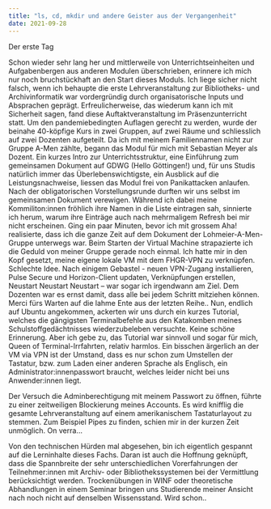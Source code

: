 ```yaml
---
title: "ls, cd, mkdir und andere Geister aus der Vergangenheit"
date: 2021-09-28
---
```


Der erste Tag

Schon wieder sehr lang her und mittlerweile von Unterrichtseinheiten und Aufgabenbergen aus anderen Modulen überschrieben, erinnere ich mich nur noch bruchstückhaft an den Start dieses Moduls. Ich liege sicher nicht falsch, wenn ich behaupte die erste Lehrveranstaltung zur Bibliotheks- und Archivinformatik war vordergründig durch organisatorische Inputs und Absprachen geprägt. Erfreulicherweise, das wiederum kann ich mit Sicherheit sagen, fand diese Auftaktveranstaltung im Präsenzunterricht statt.
Um den pandemiebedingten Auflagen gerecht zu werden, wurde der beinahe 40-köpfige Kurs in zwei Gruppen, auf zwei Räume und schliesslich auf zwei Dozenten aufgeteilt. Da ich mit meinem Familiennamen nicht zur Gruppe A-Men zählte, begann das Modul für mich mit Sebastian Meyer als Dozent. 
Ein kurzes Intro zur Unterrichtsstruktur, eine Einführung zum gemeinsamen Dokument auf GDWG (Hello Göttingen!) und, für uns Studis natürlich immer das Überlebenswichtigste, ein Ausblick auf die Leistungsnachweise, liessen das Modul frei von Panikattacken anlaufen. 
Nach der obligatorischen Vorstellungsrunde durften wir uns selbst im gemeinsamen Dokument verewigen. Während ich dabei meine Kommiliton:innen fröhlich ihre Namen in die Liste eintragen sah, sinnierte ich herum, warum ihre Einträge auch nach mehrmaligem Refresh bei mir nicht erscheinen. Ging ein paar Minuten, bevor ich mit grossem Aha! realisierte, dass ich die ganze Zeit auf dem Dokument der Lohmeier-A-Men-Gruppe unterwegs war. 
Beim Starten der Virtual Machine strapazierte ich die Geduld von meiner Gruppe gerade noch einmal. Ich hatte mir in den Kopf gesetzt, meine eigene lokale VM mit dem FHGR-VPN zu verknüpfen. Schlechte Idee. Nach einigem Gebastel - neuen VPN-Zugang installieren, Pulse Secure und Horizon-Client updaten, Verknüpfungen erstellen, Neustart Neustart Neustart – war sogar ich irgendwann am Ziel. Dem Dozenten war es ernst damit, dass alle bei jedem Schritt mitziehen können. Merci fürs Warten auf die lahme Ente aus der letzten Reihe..
Nun, endlich auf Ubuntu angekommen, ackerten wir uns durch ein kurzes Tutorial, welches die gängigsten Terminalbefehle aus den Katakomben meines Schulstoffgedächtnisses wiederzubeleben versuchte. Keine schöne Erinnerung. Aber ich gebe zu, das Tutorial war sinnvoll und sogar für mich, Queen of Terminal-Irrfahrten, relativ harmlos. 
Ein bisschen ärgerlich an der VM via VPN ist der Umstand, dass es nur schon zum Umstellen der Tastatur, bzw. zum Laden einer anderen Sprache als Englisch, ein Administrator:innenpasswort braucht, welches leider nicht bei uns Anwender:innen liegt. 
 
Der Versuch die Adminberechtigung mit meinem Passwort zu öffnen, führte zu einer zeitweiligen Blockierung meines Accounts. Es wird knifflig die gesamte Lehrveranstaltung auf einem amerikanischem Tastaturlayout zu stemmen. Zum Beispiel Pipes zu finden, schien mir in der kurzen Zeit unmöglich. On verra...



Von den technischen Hürden mal abgesehen, bin ich eigentlich gespannt auf die Lerninhalte dieses Fachs. Daran ist auch die Hoffnung geknüpft, dass die Spannbreite der sehr unterschiedlichen Vorerfahrungen der Teilnehmer:innen mit Archiv- oder Bibliothekssystemen bei der Vermittlung berücksichtigt werden. Trockenübungen in WINF oder theoretische Abhandlungen in einem Seminar bringen uns Studierende meiner Ansicht nach noch nicht auf denselben Wissensstand. Wird schon..
